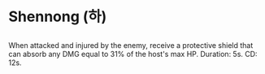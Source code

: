 # Shennong (하)

##

When attacked and injured by the enemy, receive a protective shield that can absorb any DMG equal to 31% of the host's max HP. Duration: 5s. CD: 12s.
